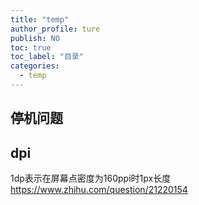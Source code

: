 ```yaml
---
title: "temp"
author_profile: ture
publish: NO
toc: true
toc_label: "目录"
categories:
  - temp
---
```


## 停机问题


## dpi 
1dp表示在屏幕点密度为160ppi时1px长度
https://www.zhihu.com/question/21220154